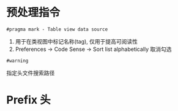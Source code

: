 # 预处理指令

`#pragma mark - Table view data source`

1. 用于在类视图中标记名称(tag), 仅用于提高可阅读性
2. Preferences -> Code Sense -> Sort list alphabetically 取消勾选

`#warning`

指定头文件搜索路径

# Prefix 头
